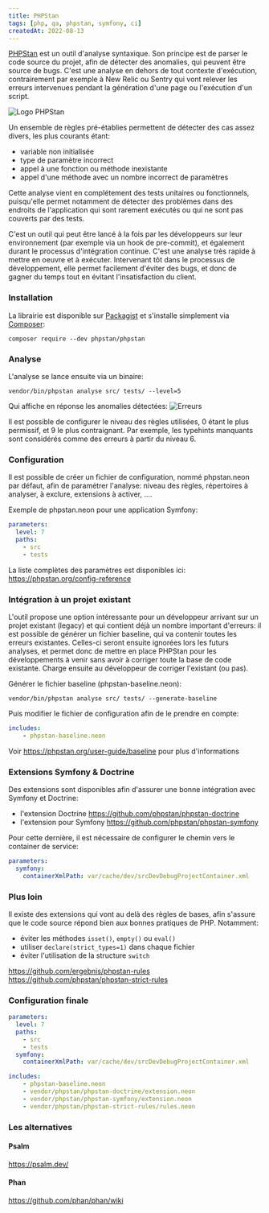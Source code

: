 ```yaml
---
title: PHPStan
tags: [php, qa, phpstan, symfony, ci]
createdAt: 2022-08-13
---
```


[PHPStan](https://phpstan.org/) est un outil d'analyse syntaxique. Son principe est de parser le code source du projet, afin de détecter des anomalies, qui peuvent être source de bugs. C'est une analyse en dehors de tout contexte d'exécution, contrairement par exemple à New Relic ou Sentry qui vont relever les erreurs intervenues pendant la génération d'une page ou l'exécution d'un script.

![Logo PHPStan](/img/phpstan-logo.png)

Un ensemble de règles pré-établies permettent de détecter des cas assez divers, les plus courants étant:
- variable non initialisée
- type de paramètre incorrect
- appel à une fonction ou méthode inexistante
- appel d'une méthode avec un nombre incorrect de paramètres 


Cette analyse vient en complétement des tests unitaires ou fonctionnels, puisqu'elle permet notamment de détecter des problèmes dans des endroits de l'application qui sont rarement exécutés ou qui ne sont pas couverts par des tests.

C'est un outil qui peut être lancé à la fois par les développeurs sur leur environnement (par exemple via un hook de pre-commit), et également durant le processus d'intégration continue. C'est une analyse très rapide à mettre en oeuvre et à exécuter. Intervenant tôt dans le processus de développement, elle permet facilement d'éviter des bugs, et donc de gagner du temps tout en évitant l'insatisfaction du client.

### Installation


La librairie est disponible sur [Packagist](https://packagist.org/packages/phpstan/phpstan) et s'installe simplement via [Composer](https://getcomposer.org/):

```shell
composer require --dev phpstan/phpstan
```

### Analyse


L'analyse se lance ensuite via un binaire:
```shell
vendor/bin/phpstan analyse src/ tests/ --level=5
```

Qui affiche en réponse les anomalies détectées:
![Erreurs](/img/phpstan1.png)


Il est possible de configurer le niveau des règles utilisées, 0 étant le plus permissif, et 9 le plus contraignant. Par exemple, les typehints manquants sont considérés comme des erreurs à partir du niveau 6.


### Configuration

Il est possible de créer un fichier de configuration, nommé phpstan.neon par défaut, afin de paramétrer l'analyse: niveau des règles, répertoires à analyser, à exclure, extensions à activer, ....

Exemple de phpstan.neon pour une application Symfony:
```yaml
parameters:
  level: 7
  paths:
    - src
    - tests
```

La liste complètes des paramètres est disponibles ici:
<https://phpstan.org/config-reference>


### Intégration à un projet existant

L'outil propose une option intéressante pour un développeur arrivant sur un projet existant (legacy) et qui contient déjà un nombre important d'erreurs: il est possible de générer un fichier baseline, qui va contenir toutes les erreurs existantes. Celles-ci seront ensuite ignorées lors les futurs analyses, et permet donc de mettre en place PHPStan pour les développements à venir sans avoir à corriger toute la base de code existante. Charge ensuite au développeur de corriger l'existant (ou pas).


Générer le fichier baseline (phpstan-baseline.neon):
```shell
vendor/bin/phpstan analyse src/ tests/ --generate-baseline
```

Puis modifier le fichier de configuration afin de le prendre en compte:
```yaml
includes:
	- phpstan-baseline.neon
```


Voir <https://phpstan.org/user-guide/baseline> pour plus d'informations


### Extensions Symfony & Doctrine

Des extensions sont disponibles afin d'assurer une bonne intégration avec Symfony et Doctrine:
- l'extension Doctrine <https://github.com/phpstan/phpstan-doctrine>
- l'extension pour Symfony <https://github.com/phpstan/phpstan-symfony>

Pour cette dernière, il est nécessaire de configurer le chemin vers le container de service:
```yaml
parameters:
  symfony:
    containerXmlPath: var/cache/dev/srcDevDebugProjectContainer.xml
```
  
### Plus loin

Il existe des extensions qui vont au delà des règles de bases, afin s'assure que le code source répond bien aux bonnes pratiques de PHP. Notamment:
- éviter les méthodes `isset()`, `empty()` ou `eval()`
- utiliser `declare(strict_types=1)` dans chaque fichier
- éviter l'utilisation de la structure `switch`

<https://github.com/ergebnis/phpstan-rules>
<https://github.com/phpstan/phpstan-strict-rules>


### Configuration finale

```yaml
parameters:
  level: 7
  paths:
    - src
    - tests
  symfony:
    containerXmlPath: var/cache/dev/srcDevDebugProjectContainer.xml

includes:
	- phpstan-baseline.neon
	- vendor/phpstan/phpstan-doctrine/extension.neon
	- vendor/phpstan/phpstan-symfony/extension.neon
	- vendor/phpstan/phpstan-strict-rules/rules.neon
```


### Les alternatives

#### Psalm

<https://psalm.dev/>


#### Phan

<https://github.com/phan/phan/wiki>
